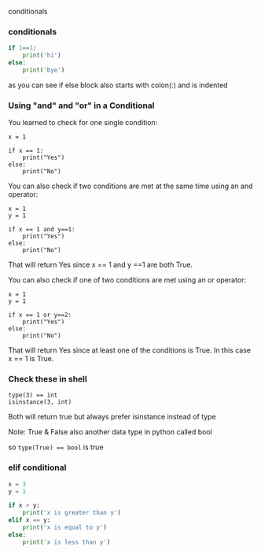 conditionals

### conditionals

```python
if 1==1:
	print('hi')
else:
	print('bye')
```

as you can see if else block also starts with colon(:) and is indented

### Using "and" and "or" in a Conditional

You learned to check for one single condition:
```
x = 1
 
if x == 1:
    print("Yes")
else:
    print("No")
```
You can also check if two conditions are met at the same time using an and operator:
```
x = 1
y = 1
 
if x == 1 and y==1:
    print("Yes")
else:
    print("No")
```
That will return Yes since x == 1 and y ==1 are both True.

You can also check if one of two conditions are met using an or operator:
```
x = 1
y = 1
 
if x == 1 or y==2:
    print("Yes")
else:
    print("No")
```
That will return Yes since at least one of the conditions is True. In this case x == 1 is True.

### Check these in shell
```
type(3) == int
isinstance(3, int)
```

Both will return true but always prefer isinstance instead of type

Note: True & False also another data type in python called bool

so `type(True) == bool` is true

### elif conditional
```python
x = 3
y = 1

if x > y:
	print('x is greater than y')
elif x == y:
	print('x is equal to y')
else:
	print('x is less than y')
```